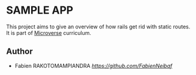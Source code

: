 # SAMPLE APP

This project aims to give an overview of how rails get rid with static routes.  
It is part of [Microverse](https://www.microverse.org/) curriculum.

## Author

- Fabien RAKOTOMAMPIANDRA _https://github.com/FabienNeibaf_
